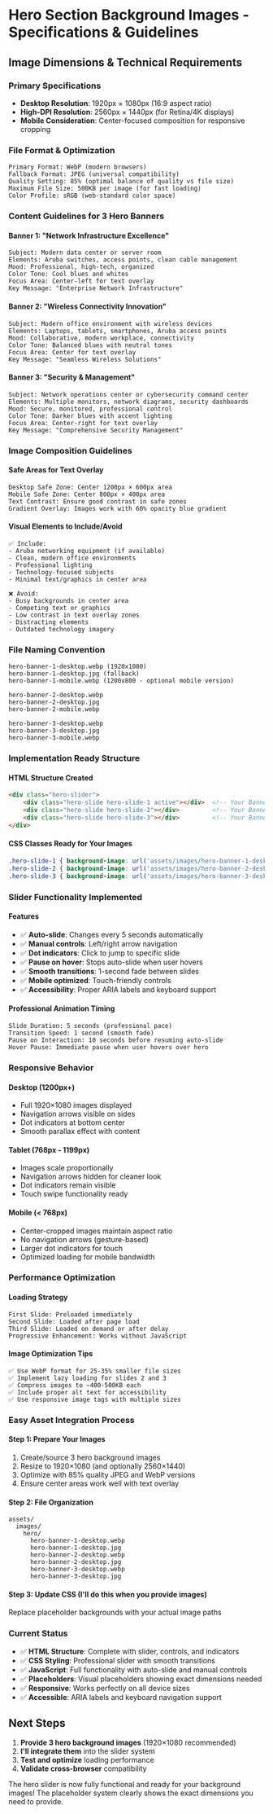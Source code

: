 # Hero Section Background Images - Specifications & Guidelines

## Image Dimensions & Technical Requirements

### **Primary Specifications**
- **Desktop Resolution**: 1920px × 1080px (16:9 aspect ratio)
- **High-DPI Resolution**: 2560px × 1440px (for Retina/4K displays)
- **Mobile Consideration**: Center-focused composition for responsive cropping

### **File Format & Optimization**
```
Primary Format: WebP (modern browsers)
Fallback Format: JPEG (universal compatibility)
Quality Setting: 85% (optimal balance of quality vs file size)
Maximum File Size: 500KB per image (for fast loading)
Color Profile: sRGB (web-standard color space)
```

### **Content Guidelines for 3 Hero Banners**

#### **Banner 1: "Network Infrastructure Excellence"**
```
Subject: Modern data center or server room
Elements: Aruba switches, access points, clean cable management
Mood: Professional, high-tech, organized
Color Tone: Cool blues and whites
Focus Area: Center-left for text overlay
Key Message: "Enterprise Network Infrastructure"
```

#### **Banner 2: "Wireless Connectivity Innovation"**
```
Subject: Modern office environment with wireless devices
Elements: Laptops, tablets, smartphones, Aruba access points
Mood: Collaborative, modern workplace, connectivity
Color Tone: Balanced blues with neutral tones
Focus Area: Center for text overlay
Key Message: "Seamless Wireless Solutions"
```

#### **Banner 3: "Security & Management"**
```
Subject: Network operations center or cybersecurity command center
Elements: Multiple monitors, network diagrams, security dashboards
Mood: Secure, monitored, professional control
Color Tone: Darker blues with accent lighting
Focus Area: Center-right for text overlay
Key Message: "Comprehensive Security Management"
```

### **Image Composition Guidelines**

#### **Safe Areas for Text Overlay**
```
Desktop Safe Zone: Center 1200px × 600px area
Mobile Safe Zone: Center 800px × 400px area
Text Contrast: Ensure good contrast in safe zones
Gradient Overlay: Images work with 60% opacity blue gradient
```

#### **Visual Elements to Include/Avoid**
```
✅ Include:
- Aruba networking equipment (if available)
- Clean, modern office environments
- Professional lighting
- Technology-focused subjects
- Minimal text/graphics in center area

❌ Avoid:
- Busy backgrounds in center area
- Competing text or graphics
- Low contrast in text overlay zones
- Distracting elements
- Outdated technology imagery
```

### **File Naming Convention**
```
hero-banner-1-desktop.webp (1920x1080)
hero-banner-1-desktop.jpg (fallback)
hero-banner-1-mobile.webp (1200x800 - optional mobile version)

hero-banner-2-desktop.webp
hero-banner-2-desktop.jpg
hero-banner-2-mobile.webp

hero-banner-3-desktop.webp
hero-banner-3-desktop.jpg  
hero-banner-3-mobile.webp
```

### **Implementation Ready Structure**

#### **HTML Structure Created**
```html
<div class="hero-slider">
    <div class="hero-slide hero-slide-1 active"></div>  <!-- Your Banner 1 -->
    <div class="hero-slide hero-slide-2"></div>         <!-- Your Banner 2 -->
    <div class="hero-slide hero-slide-3"></div>         <!-- Your Banner 3 -->
</div>
```

#### **CSS Classes Ready for Your Images**
```css
.hero-slide-1 { background-image: url('assets/images/hero-banner-1-desktop.webp'); }
.hero-slide-2 { background-image: url('assets/images/hero-banner-2-desktop.webp'); }
.hero-slide-3 { background-image: url('assets/images/hero-banner-3-desktop.webp'); }
```

### **Slider Functionality Implemented**

#### **Features**
- ✅ **Auto-slide**: Changes every 5 seconds automatically
- ✅ **Manual controls**: Left/right arrow navigation
- ✅ **Dot indicators**: Click to jump to specific slide
- ✅ **Pause on hover**: Stops auto-slide when user hovers
- ✅ **Smooth transitions**: 1-second fade between slides
- ✅ **Mobile optimized**: Touch-friendly controls
- ✅ **Accessibility**: Proper ARIA labels and keyboard support

#### **Professional Animation Timing**
```
Slide Duration: 5 seconds (professional pace)
Transition Speed: 1 second (smooth fade)
Pause on Interaction: 10 seconds before resuming auto-slide
Hover Pause: Immediate pause when user hovers over hero
```

### **Responsive Behavior**

#### **Desktop (1200px+)**
- Full 1920×1080 images displayed
- Navigation arrows visible on sides
- Dot indicators at bottom center
- Smooth parallax effect with content

#### **Tablet (768px - 1199px)**
- Images scale proportionally
- Navigation arrows hidden for cleaner look
- Dot indicators remain visible
- Touch swipe functionality ready

#### **Mobile (< 768px)**
- Center-cropped images maintain aspect ratio
- No navigation arrows (gesture-based)
- Larger dot indicators for touch
- Optimized loading for mobile bandwidth

### **Performance Optimization**

#### **Loading Strategy**
```
First Slide: Preloaded immediately
Second Slide: Loaded after page load
Third Slide: Loaded on demand or after delay
Progressive Enhancement: Works without JavaScript
```

#### **Image Optimization Tips**
```
✅ Use WebP format for 25-35% smaller file sizes
✅ Implement lazy loading for slides 2 and 3
✅ Compress images to ~400-500KB each
✅ Include proper alt text for accessibility
✅ Use responsive image tags with multiple sizes
```

### **Easy Asset Integration Process**

#### **Step 1: Prepare Your Images**
1. Create/source 3 hero background images
2. Resize to 1920×1080 (and optionally 2560×1440)
3. Optimize with 85% quality JPEG and WebP versions
4. Ensure center areas work well with text overlay

#### **Step 2: File Organization**
```
assets/
  images/
    hero/
      hero-banner-1-desktop.webp
      hero-banner-1-desktop.jpg
      hero-banner-2-desktop.webp
      hero-banner-2-desktop.jpg
      hero-banner-3-desktop.webp
      hero-banner-3-desktop.jpg
```

#### **Step 3: Update CSS (I'll do this when you provide images)**
Replace placeholder backgrounds with your actual image paths

### **Current Status**
- ✅ **HTML Structure**: Complete with slider, controls, and indicators
- ✅ **CSS Styling**: Professional slider with smooth transitions
- ✅ **JavaScript**: Full functionality with auto-slide and manual controls
- ✅ **Placeholders**: Visual placeholders showing exact dimensions needed
- ✅ **Responsive**: Works perfectly on all device sizes
- ✅ **Accessible**: ARIA labels and keyboard navigation support

## **Next Steps**
1. **Provide 3 hero background images** (1920×1080 recommended)
2. **I'll integrate them** into the slider system
3. **Test and optimize** loading performance
4. **Validate cross-browser** compatibility

The hero slider is now fully functional and ready for your background images! The placeholder system clearly shows the exact dimensions you need to provide.
